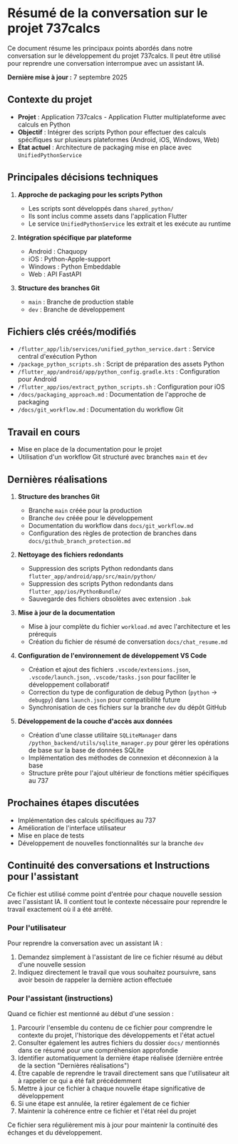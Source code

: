 # Résumé de la conversation sur le projet 737calcs

Ce document résume les principaux points abordés dans notre conversation sur le développement du projet 737calcs. Il peut être utilisé pour reprendre une conversation interrompue avec un assistant IA.

**Dernière mise à jour :** 7 septembre 2025

## Contexte du projet

- **Projet** : Application 737calcs - Application Flutter multiplateforme avec calculs en Python
- **Objectif** : Intégrer des scripts Python pour effectuer des calculs spécifiques sur plusieurs plateformes (Android, iOS, Windows, Web)
- **État actuel** : Architecture de packaging mise en place avec `UnifiedPythonService`

## Principales décisions techniques

1. **Approche de packaging pour les scripts Python**
   - Les scripts sont développés dans `shared_python/`
   - Ils sont inclus comme assets dans l'application Flutter
   - Le service `UnifiedPythonService` les extrait et les exécute au runtime

2. **Intégration spécifique par plateforme**
   - Android : Chaquopy
   - iOS : Python-Apple-support
   - Windows : Python Embeddable
   - Web : API FastAPI

3. **Structure des branches Git**
   - `main` : Branche de production stable
   - `dev` : Branche de développement

## Fichiers clés créés/modifiés

- `/flutter_app/lib/services/unified_python_service.dart` : Service central d'exécution Python
- `/package_python_scripts.sh` : Script de préparation des assets Python
- `/flutter_app/android/app/python_config.gradle.kts` : Configuration pour Android
- `/flutter_app/ios/extract_python_scripts.sh` : Configuration pour iOS
- `/docs/packaging_approach.md` : Documentation de l'approche de packaging
- `/docs/git_workflow.md` : Documentation du workflow Git

## Travail en cours

- Mise en place de la documentation pour le projet
- Utilisation d'un workflow Git structuré avec branches `main` et `dev`

## Dernières réalisations

1. **Structure des branches Git**
   - Branche `main` créée pour la production
   - Branche `dev` créée pour le développement
   - Documentation du workflow dans `docs/git_workflow.md`
   - Configuration des règles de protection de branches dans `docs/github_branch_protection.md`

2. **Nettoyage des fichiers redondants**
   - Suppression des scripts Python redondants dans `flutter_app/android/app/src/main/python/`
   - Suppression des scripts Python redondants dans `flutter_app/ios/PythonBundle/`
   - Sauvegarde des fichiers obsolètes avec extension `.bak`

3. **Mise à jour de la documentation**
   - Mise à jour complète du fichier `workload.md` avec l'architecture et les prérequis
   - Création du fichier de résumé de conversation `docs/chat_resume.md`

4. **Configuration de l'environnement de développement VS Code**
   - Création et ajout des fichiers `.vscode/extensions.json`, `.vscode/launch.json`, `.vscode/tasks.json` pour faciliter le développement collaboratif
   - Correction du type de configuration de debug Python (`python` → `debugpy`) dans `launch.json` pour compatibilité future
   - Synchronisation de ces fichiers sur la branche `dev` du dépôt GitHub

5. **Développement de la couche d'accès aux données**
   - Création d'une classe utilitaire `SQLiteManager` dans `/python_backend/utils/sqlite_manager.py` pour gérer les opérations de base sur la base de données SQLite
   - Implémentation des méthodes de connexion et déconnexion à la base
   - Structure prête pour l'ajout ultérieur de fonctions métier spécifiques au 737

## Prochaines étapes discutées

- Implémentation des calculs spécifiques au 737
- Amélioration de l'interface utilisateur
- Mise en place de tests
- Développement de nouvelles fonctionnalités sur la branche `dev`

## Continuité des conversations et Instructions pour l'assistant

Ce fichier est utilisé comme point d'entrée pour chaque nouvelle session avec l'assistant IA. Il contient tout le contexte nécessaire pour reprendre le travail exactement où il a été arrêté.

### Pour l'utilisateur

Pour reprendre la conversation avec un assistant IA :

1. Demandez simplement à l'assistant de lire ce fichier résumé au début d'une nouvelle session
2. Indiquez directement le travail que vous souhaitez poursuivre, sans avoir besoin de rappeler la dernière action effectuée

### Pour l'assistant (instructions)

Quand ce fichier est mentionné au début d'une session :

1. Parcourir l'ensemble du contenu de ce fichier pour comprendre le contexte du projet, l'historique des développements et l'état actuel
2. Consulter également les autres fichiers du dossier `docs/` mentionnés dans ce résumé pour une compréhension approfondie
3. Identifier automatiquement la dernière étape réalisée (dernière entrée de la section "Dernières réalisations")
4. Être capable de reprendre le travail directement sans que l'utilisateur ait à rappeler ce qui a été fait précédemment
5. Mettre à jour ce fichier à chaque nouvelle étape significative de développement
6. Si une étape est annulée, la retirer également de ce fichier
7. Maintenir la cohérence entre ce fichier et l'état réel du projet

Ce fichier sera régulièrement mis à jour pour maintenir la continuité des échanges et du développement.
